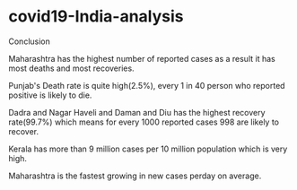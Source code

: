 # covid19-India-analysis
Conclusion

Maharashtra has the highest number of reported cases as a result it has most deaths and most recoveries.

Punjab's Death rate is quite high(2.5%), every 1 in 40 person who reported positive is likely to die.

Dadra and Nagar Haveli and Daman and Diu has the highest recovery rate(99.7%) which means for every 1000 reported cases 998 are likely to recover.

Kerala has more than 9 million cases per 10 million population which is very high.

Maharashtra is the fastest growing in new cases perday on average.
